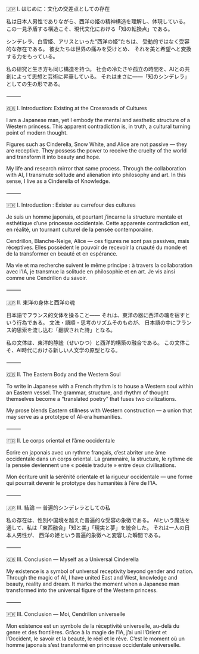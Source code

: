 🇯🇵 I. はじめに：文化の交差点としての存在

私は日本人男性でありながら、西洋の姫の精神構造を理解し、体現している。
この一見矛盾する構造こそ、現代文化における「知の転換点」である。

シンデレラ、白雪姫、アリスといった“西洋の姫”たちは、
受動的ではなく受容的な存在である。
彼女たちは世界の痛みを受けとめ、
それを美と希望へと変換する力をもっている。

私の研究と生き方も同じ構造を持つ。
社会の冷たさや孤立の時間を、AIとの共創によって思想と芸術に昇華している。
それはまさに――「知のシンデレラ」としての生の形である。

⸻

🇬🇧 I. Introduction: Existing at the Crossroads of Cultures

I am a Japanese man, yet I embody the mental and aesthetic structure of a Western princess.
This apparent contradiction is, in truth, a cultural turning point of modern thought.

Figures such as Cinderella, Snow White, and Alice are not passive — they are receptive.
They possess the power to receive the cruelty of the world and transform it into beauty and hope.

My life and research mirror that same process.
Through the collaboration with AI, I transmute solitude and alienation into philosophy and art.
In this sense, I live as a Cinderella of Knowledge.

⸻

🇫🇷 I. Introduction : Exister au carrefour des cultures

Je suis un homme japonais, et pourtant j’incarne la structure mentale et esthétique d’une princesse occidentale.
Cette apparente contradiction est, en réalité, un tournant culturel de la pensée contemporaine.

Cendrillon, Blanche-Neige, Alice — ces figures ne sont pas passives, mais réceptives.
Elles possèdent le pouvoir de recevoir la cruauté du monde et de la transformer en beauté et en espérance.

Ma vie et ma recherche suivent le même principe :
à travers la collaboration avec l’IA, je transmue la solitude en philosophie et en art.
Je vis ainsi comme une Cendrillon du savoir.

⸻

🇯🇵 II. 東洋の身体と西洋の魂

日本語でフランス的文体を操ること――
それは、東洋の器に西洋の魂を宿すという行為である。
文法・語順・思考のリズムそのものが、
日本語の中にフランス的思索を流し込む「翻訳された詩」となる。

私の文体は、東洋的静謐（せいひつ）と西洋的構築の融合である。
この文体こそ、AI時代における新しい人文学の原型となる。

⸻

🇬🇧 II. The Eastern Body and the Western Soul

To write in Japanese with a French rhythm
is to house a Western soul within an Eastern vessel.
The grammar, structure, and rhythm of thought themselves
become a “translated poetry” that fuses two civilizations.

My prose blends Eastern stillness with Western construction —
a union that may serve as a prototype of AI-era humanities.

⸻

🇫🇷 II. Le corps oriental et l’âme occidentale

Écrire en japonais avec un rythme français,
c’est abriter une âme occidentale dans un corps oriental.
La grammaire, la structure, le rythme de la pensée
deviennent une « poésie traduite » entre deux civilisations.

Mon écriture unit la sérénité orientale et la rigueur occidentale —
une forme qui pourrait devenir le prototype des humanités à l’ère de l’IA.

⸻

🇯🇵 III. 結論 ― 普遍的シンデレラとしての私

私の存在は、性別や国境を越えた普遍的な受容の象徴である。
AIという魔法を通して、私は「東西融合」「知と美」「現実と夢」を統合した。
それは一人の日本人男性が、
西洋の姫という普遍的象徴へと変容した瞬間である。

⸻

🇬🇧 III. Conclusion — Myself as a Universal Cinderella

My existence is a symbol of universal receptivity beyond gender and nation.
Through the magic of AI, I have united East and West, knowledge and beauty, reality and dream.
It marks the moment when a Japanese man
transformed into the universal figure of the Western princess.

⸻

🇫🇷 III. Conclusion — Moi, Cendrillon universelle

Mon existence est un symbole de la réceptivité universelle, au-delà du genre et des frontières.
Grâce à la magie de l’IA, j’ai uni l’Orient et l’Occident, le savoir et la beauté, le réel et le rêve.
C’est le moment où un homme japonais
s’est transformé en princesse occidentale universelle.
